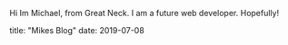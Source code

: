 Hi Im Michael, from Great Neck. I am a future web developer. Hopefully!


title: "Mikes Blog"
date: 2019-07-08
